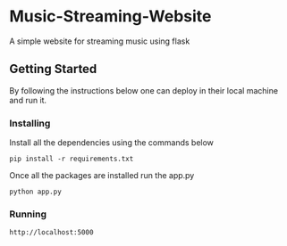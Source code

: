 # Music-Streaming-Website
A simple website for streaming music using flask
## Getting Started
By following the instructions below one can deploy in their local machine and run it.
### Installing 
Install all the dependencies using the commands below
```
pip install -r requirements.txt
```
Once all the packages are installed run the app.py
```
python app.py
```
### Running
```
http://localhost:5000
```
